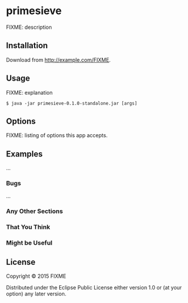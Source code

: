 # primesieve

FIXME: description

## Installation

Download from http://example.com/FIXME.

## Usage

FIXME: explanation

    $ java -jar primesieve-0.1.0-standalone.jar [args]

## Options

FIXME: listing of options this app accepts.

## Examples

...

### Bugs

...

### Any Other Sections
### That You Think
### Might be Useful

## License

Copyright © 2015 FIXME

Distributed under the Eclipse Public License either version 1.0 or (at
your option) any later version.
